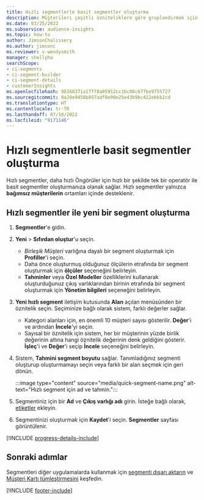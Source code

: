 ```yaml
---
title: Hızlı segmentlerle basit segmentler oluşturma
description: Müşterileri çeşitli özniteliklere göre gruplandırmak için basit müşteri segmentleri oluşturun.
ms.date: 03/25/2022
ms.subservice: audience-insights
ms.topic: how-to
author: JimsonChalissery
ms.author: jimsonc
ms.reviewer: v-wendysmith
manager: shellyha
searchScope:
- ci-segments
- ci-segment-builder
- ci-segment-details
- customerInsights
ms.openlocfilehash: 98260371a17ff8a05912cc1bc08c67fbe9755727
ms.sourcegitcommit: 8a28e9458b857adf8e90e25e43b9bc422ebbb2cd
ms.translationtype: HT
ms.contentlocale: tr-TR
ms.lasthandoff: 07/18/2022
ms.locfileid: "9171146"
---
```

# <a name="create-simple-segments-with-quick-segments"></a>Hızlı segmentlerle basit segmentler oluşturma

Hızlı segmentler, daha hızlı Öngörüler için hızlı bir şekilde tek bir operatör ile basit segmentler oluşturmanıza olanak sağlar. Hızlı segmentler yalnızca **bağımsız müşterilerin** ortamları içinde desteklenir.

## <a name="create-a-new-segment-with-quick-segments"></a>Hızlı segmentler ile yeni bir segment oluşturma

1. **Segmentler**'e gidin.

1. **Yeni** > **Sıfırdan oluştur**'u seçin.
   - *Birleşik Müşteri* varlığına dayalı bir segment oluşturmak için **Profiller**'i seçin.
   - Daha önce oluşturmuş olduğunuz ölçülerin etrafında bir segment oluşturmak için **ölçüler** seçeneğini belirleyin.
   - **Tahminler** veya **Özel Modeller** özelliklerini kullanarak oluşturduğunuz çıkış varlıklarından birinin etrafında bir segment oluşturmak için **Yönetim bilgileri** seçeneğini belirleyin.

1. **Yeni hızlı segment** iletişim kutusunda **Alan** açılan menüsünden bir öznitelik seçin. Seçiminize bağlı olarak sistem, farklı değerler sağlar.
   - Kategori alanları için, en önemli 10 müşteri sayısı gösterilir. **Değer**'i ve ardından **İncele**'yi seçin.
   - Sayısal bir öznitelik için sistem, her bir müşterinin yüzde birlik değerinin altına hangi öznitelik değerinin denk geldiğini gösterir. **İşleç**'i ve **Değer**'i seçip **İncele** seçeneğini belirleyin.

1. Sistem, **Tahmini segment boyutu** sağlar. Tanımladığınız segmenti oluşturup oluşturmamayı seçin veya farklı bir alan seçmek için geri dönün.

   :::image type="content" source="media/quick-segment-name.png" alt-text="Hızlı segment için ad ve tahmin.":::

1. Segmentiniz için bir **Ad** ve **Çıkış varlığı adı** girin. İsteğe bağlı olarak, [etiketler](work-with-tags-columns.md#manage-tags) ekleyin.

1. Segmentinizi oluşturmak için **Kaydet**'i seçin. **Segmentler** sayfası görüntülenir.

[!INCLUDE [progress-details-include](includes/progress-details-pane.md)]

## <a name="next-steps"></a>Sonraki adımlar

Segmentleri diğer uygulamalarda kullanmak için [segmenti dışarı aktarın](export-destinations.md) ve [Müşteri Kartı tümleştirmesini](customer-card-add-in.md) keşfedin.

[!INCLUDE [footer-include](includes/footer-banner.md)]
